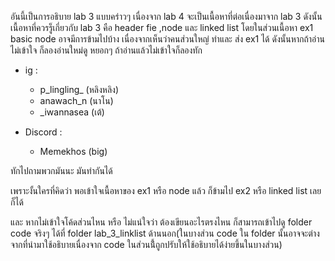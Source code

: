 อันนี้เป็นการอธิบาย lab 3 แบบคร่าวๆ เนื่องจาก lab 4 จะเป็นเนื้อหาที่ต่อเนื่องมาจาก lab 3 ดังนั้นเนื้อหาที่ควรรู็เกี่ยวกับ lab 3 คือ header fie ,node และ linked list โดยในส่วนเนื้อหา ex1 basic node อาจมีการข้ามไปบ้าง เนื่องจากเห็นว่าคนส่วนใหญ่ ทำและ ส่ง ex1 ได้ ดังนั้นหากถ้าอ่านไม่เข้าใจ ก็ลองอ่านใหม่ดู หยอกๆ ถ้าอ่านแล้วไม่เข้าใจก็ลองทัก  

- ig : 
     - p_lingling_ (หลิงหลิง)
     - anawach_n (นาโน)
     - _iwannasea (เต้)

- Discord :
    - Memekhos (big)

ทักไปถามพวกมันนะ มันทำกันได้

เพราะงั้นใครที่คิดว่า พอเข้าใจเนื้อหาของ ex1 หรือ node แล้ว ก็ข้ามไป ex2 หรือ linked list เลยก็ได้

และ หากไม่เข้าใจโค้ดส่วนไหน หรือ ไม่แน่ใจว่า ต้องเขียนอะไรตรงไหน ก็สามารถเข้าไปดู folder code จริงๆ ได้ที่ folder lab_3_linklist ด้านนอก(ในบางส่วน code ใน folder นั้นอาจจะต่างจากที่นำมาใช้อธิบายเนื่องจาก code ในส่วนนี้้ถูกปรับให้ใช้อธิบายได้ง่ายขึ้นในบางส่วน)